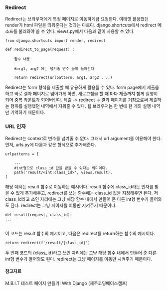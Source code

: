 ### Redirect
Redirect는 브라우저에게 특정 페이지로 이동하게끔 요청한다. 여태껏 활용했던 render가 html 파일을 띄워준다는 것과는 다르다. django.shortcuts에서 redirect 메소드를 불러와야 쓸 수 있다. views.py에서 다음과 같이 사용할 수 있다.
```
from django.shortcuts import render, redirect

def redirect_to_page(request) :
	
    함수 내용
    
    #arg1, arg2 에는 넘겨줄 변수 등이 들어간다
    
    return redirect(urlpattern, arg1, arg2 , ..)
```

Redirect는 form 형식을 제출할 때 유용하게 활용될 수 있다. form page에서 제출을 하고 바로 결과 페이지로 넘어가게 하면, 새로고침을 할 때 마다 제출까지 함께 실행이 되어 중복 카운트가 되어버린다. 제출 -> redirect -> 결과 페이지를 거침으로써 제출하는 행위를 실행했던 내역에서 지워줄 수 있다. 웹 브라우저는 한 번에 한 개의 실행 내역만 기억하기 때문이다.

### URL 인자
Redirect는 context로 변수를 넘겨줄 수 없다. 그래서 url argument를 이용해야 한다. 먼저, urls.py에 다음과 같은 형식으로 추가해준다.
```
urlpatterns = [
	
    ...
    #int형으로 class_id 값을 받을 수 있다는 의미이다.
    path('result/<int:class_id>', views.result),
]
```
해당 예시는 result 함수로 이동하는 예시이다. result 함수에 class_id라는 인자를 받을 수 있게 추가해주고, redirect를 쓰는 함수에는 class_id 값을 지정해주면 된다. 저 class_id라고 쓰인 자리에는 그냥 해당 함수 내에서 만들어 준 다른 int형 변수가 들어와도 된다. redirect는 그냥 페이지를 이동만 시켜주기 때문이다.

```
def result(request, class_id):
...


```

이 코드는 result 함수의 예시이고, 다음은 redirect를 return하는 함수의 예시이다.

~~~
return redirect(f'/result/{class_id}')
~~~

두 번째 코드의 {class_id}라고 쓰인 자리에는 그냥 해당 함수 내에서 만들어 준 다른 int형 변수가 들어와도 된다. redirect는 그냥 페이지를 이동만 시켜주기 때문이다.

#### 참고자료
M.B.I.T 테스트 페이지 만들기! With Django (제주코딩베이스캠프)
